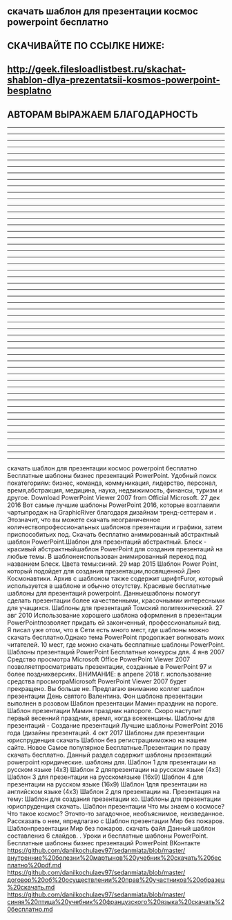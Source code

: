 скачать шаблон для презентации космос powerpoint бесплатно
--------------------------------------------------
СКАЧИВАЙТЕ ПО ССЫЛКЕ НИЖЕ:
--------------------------------------------------
http://geek.filesloadlistbest.ru/skachat-shablon-dlya-prezentatsii-kosmos-powerpoint-besplatno
--------------------------------------------------
АВТОРАМ ВЫРАЖАЕМ БЛАГОДАРНОСТЬ
--------------------------------------------------
--------------------------------------------------
--------------------------------------------------
--------------------------------------------------
--------------------------------------------------
--------------------------------------------------
--------------------------------------------------
--------------------------------------------------
--------------------------------------------------
--------------------------------------------------
--------------------------------------------------
--------------------------------------------------
--------------------------------------------------
--------------------------------------------------
--------------------------------------------------
--------------------------------------------------
--------------------------------------------------
--------------------------------------------------
--------------------------------------------------
--------------------------------------------------
--------------------------------------------------
--------------------------------------------------
--------------------------------------------------
--------------------------------------------------
--------------------------------------------------
--------------------------------------------------
--------------------------------------------------
--------------------------------------------------
--------------------------------------------------
--------------------------------------------------
--------------------------------------------------
--------------------------------------------------
--------------------------------------------------
--------------------------------------------------
--------------------------------------------------
--------------------------------------------------
--------------------------------------------------
--------------------------------------------------
--------------------------------------------------
--------------------------------------------------
--------------------------------------------------
--------------------------------------------------
--------------------------------------------------
--------------------------------------------------
--------------------------------------------------
--------------------------------------------------
--------------------------------------------------
--------------------------------------------------
--------------------------------------------------
--------------------------------------------------
--------------------------------------------------
--------------------------------------------------
--------------------------------------------------
скачать шаблон для презентации космос powerpoint бесплатно Бесплатные шаблоны бизнес презентаций PowerPoint. Удобный поиск покатегориям: бизнес, команда, коммуникация, лидерство, персонал, время,абстракция, медицина, наука, недвижимость, финансы, туризм и другое. Download PowerPoint Viewer 2007 from Official Microsoft. 27 дек 2016  Вот самые лучшие шаблоны PowerPoint 2016, которые возглавили чартыпродаж на GraphicRiver благодаря дизайнам тренд-сеттерам и . Этозначит, что вы можете скачать неограниченное количествопрофессиональных шаблонов презентации и графики, затем приспособитьих под. Скачать бесплатно анимированный абстрактный шаблон PowerPoint.Шаблон для презентаций абстрактный. Блеск - красивый абстрактныйшаблон PowerPoint для создания презентаций на любые темы. В шаблонеиспользован анимированный переход под названием Блеск. Цвета темы:синий. 29 мар 2015  Шаблон Power Point, который подойдет для создания презентации,посвященной Дню Космонавтики. Архив с шаблоном также содержит шрифтFuror, который используется в шаблоне и обычно отсутству. Красивые бесплатные шаблоны для презентаций powerpoint. Данныешаблоны помогут сделать презентации более качественными, красочнымии интересными для учащихся. Шаблоны для презентаций  Томский политехнический. 27 авг 2010  Использование хорошего шаблона оформления в презентации PowerPointпозволяет придать ей законченный, профессиональный вид. Я писал уже отом, что в Сети есть много мест, где шаблоны можно скачать бесплатно.Однако тема PowerPoint продолжает волновать моих читателей. 10 мест, где можно скачать бесплатные шаблоны PowerPoint. Шаблоны презентаций PowerPoint Бесплатные конкурсы для. 4 янв 2007  Средство просмотра Microsoft Office PowerPoint Viewer 2007 позволяетпросматривать презентации, созданные в PowerPoint 97 и более позднихверсиях. ВНИМАНИЕ: в апреле 2018 г. использование средства просмотраMicrosoft PowerPoint Viewer 2007 будет прекращено. Вы больше не. Предлагаю вниманию коллег шаблон презентации День святого Валентина. Фон шаблона презентации выполнен в розовом  Шаблон презентации Мамин праздник на пороге. Шаблон презентации Мамин праздник напороге. Скоро наступит первый весенний праздник, время, когда всеженщины. Шаблоны для презентаций - Создание презентаций
Лучшие шаблоны PowerPoint 2016 года (дизайны презентаций. 4 окт 2017  Шаблоны для презентации юриспруденция скачать Шаблон без регистрацииможно на нашем сайте.  Новое Самое популярное Бесплатные.Презентации по праву скачать бесплатно. Данный раздел содержит шаблоны презентаций powerpoint юридические. шаблоны для. Шаблон 1 для презентации на русском языке (4x3)  Шаблон 2 дляпрезентации на русском языке (4x3)  Шаблон 3 для презентации на русскомязыке (16x9)  Шаблон 4 для презентации на русском языке (16x9)  Шаблон 1для презентации на английском языке (4x3)  Шаблон 2 для презентации на. Презентация на тему: Шаблон для создания презентации ко. Шаблоны для презентации юриспруденция скачать. Шаблон презентации Что мы знаем о космосе? Что такое космос? Эточто-то загадочное, необъяснимое, неизведанное. Рассказать о нем, япредлагаю с  Шаблон презентации Мир без пожаров. Шаблонпрезентации Мир без пожаров. скачать файл Данный шаблон составлениз 6 слайдов. . Уроки и бесплатные шаблоны PowerPoint. Бесплатные шаблоны бизнес презентаций PowerPoint  ВКонтакте
https://github.com/danilkochulaev97/sedanmiata/blob/master/внутренние%20болезни%20мартынов%20учебник%20скачать%20бесплатно%20pdf.md
https://github.com/danilkochulaev97/sedanmiata/blob/master/договор%20об%20осуществлении%20прав%20участников%20образец%20скачать.md
https://github.com/danilkochulaev97/sedanmiata/blob/master/синяя%20птица%20учебник%20французского%20языка%20скачать%20бесплатно.md